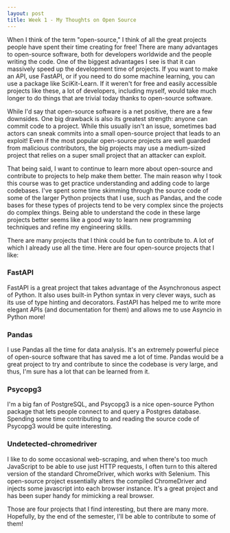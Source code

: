 ```yaml
---
layout: post
title: Week 1 - My Thoughts on Open Source
---
```



When I think of the term "open-source," I think of all the great projects people have spent their time creating for free! There are many advantages to open-source software, both for developers worldwide and the people writing the code. One of the biggest advantages I see is that it can massively speed up the development time of projects. If you want to make an API, use FastAPI, or if you need to do some machine learning, you can use a package like SciKit-Learn. If it weren't for free and easily accessible projects like these, a lot of developers, including myself, would take much longer to do things that are trivial today thanks to open-source software. 

While I'd say that open-source software is a net positive, there are a few downsides. One big drawback is also its greatest strength: anyone can commit code to a project. While this usually isn't an issue, sometimes bad actors can sneak commits into a small open-source project that leads to an exploit! Even if the most popular open-source projects are well guarded from malicious contributors, the big projects may use a medium-sized project that relies on a super small project that an attacker can exploit.

That being said, I want to continue to learn more about open-source and contribute to projects to help make them better. The main reason why I took this course was to get practice understanding and adding code to large codebases. I've spent some time skimming through the source code of some of the larger Python projects that I use, such as Pandas, and the code bases for these types of projects tend to be very complex since the projects do complex things. Being able to understand the code in these large projects better seems like a good way to learn new programming techniques and refine my engineering skills.

There are many projects that I think could be fun to contribute to. A lot of which I already use all the time. Here are four open-source projects that I like:

### FastAPI

FastAPI is a great project that takes advantage of the Asynchronous aspect of Python. It also uses built-in Python syntax in very clever ways, such as its use of type hinting and decorators. FastAPI has helped me to write more elegant APIs (and documentation for them) and allows me to use Asyncio in Python more!

### Pandas

I use Pandas all the time for data analysis. It's an extremely powerful piece of open-source software that has saved me a lot of time. Pandas would be a great project to try and contribute to since the codebase is very large, and thus, I'm sure has a lot that can be learned from it.

### Psycopg3

I'm a big fan of PostgreSQL, and Psycopg3 is a nice open-source Python package that lets people connect to and query a Postgres database. Spending some time contributing to and reading the source code of Psycopg3 would be quite interesting.

### Undetected-chromedriver

I like to do some occasional web-scraping, and when there's too much JavaScript to be able to use just HTTP requests, I often turn to this altered version of the standard ChromeDriver, which works with Selenium. This open-source project essentially alters the compiled ChromeDriver and injects some javascript into each browser instance. It's a great project and has been super handy for mimicking a real browser.


Those are four projects that I find interesting, but there are many more. Hopefully, by the end of the semester, I'll be able to contribute to some of them!


